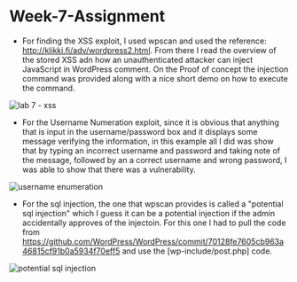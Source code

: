 # Week-7-Assignment

* For finding the XSS exploit, I used wpscan and used the reference: http://klikki.fi/adv/wordpress2.html. From there I read the overview of the stored XSS adn how an unauthenticated attacker can inject JavaScript in WordPress comment. On the Proof of concept the injection command was provided along with a nice short demo on how to execute the command.

![lab 7 - xss](https://user-images.githubusercontent.com/36518965/41494170-80eb577c-70c4-11e8-8739-72c6bf591f70.gif)


* For the Username Numeration exploit, since it is obvious that anything that is input in the username/password box and it displays some message verifying the information, in this example all I did was show that by typing an incorrect username and password and taking note of the message, followed by an a correct username and wrong password, I was able to show that there was a vulnerability.

![username enumeration](https://user-images.githubusercontent.com/36518965/41494346-e0c15ea6-70c6-11e8-9ecc-e33025131df8.gif)


* For the sql injection, the one that wpscan provides is called a "potential sql injection" which I guess it can be a potential injection if the admin accidentally approves of the injectoin. For this one I had to pull the code from https://github.com/WordPress/WordPress/commit/70128fe7605cb963a46815cf91b0a5934f70eff5 and use the [wp-include/post.php] code. 

![potential sql injection](https://user-images.githubusercontent.com/36518965/41495808-d39845d2-70e4-11e8-91df-6dd60805e3ac.gif)
